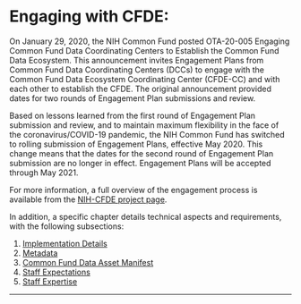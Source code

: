 # Engaging with CFDE:

On January 29, 2020, the NIH Common Fund posted OTA-20-005 Engaging Common Fund Data Coordinating Centers to Establish the Common Fund Data Ecosystem. This announcement invites Engagement Plans from Common Fund Data Coordinating Centers (DCCs) to engage with the Common Fund Data Ecosystem Coordinating Center (CFDE-CC) and with each other to establish the CFDE. The original announcement provided dates for two rounds of Engagement Plan submissions and review.

Based on lessons learned from the first round of Engagement Plan submission and review, and to maintain maximum flexibility in the face of the coronavirus/COVID-19 pandemic, the NIH Common Fund has switched to rolling submission of Engagement Plans, effective May 2020. This change means that the dates for the second round of Engagement Plan submission are no longer in effect. Engagement Plans will be accepted through May 2021.

For more information, a full overview of the engagement process is available from the [NIH-CFDE project page](https://nih-cfde.org/engagement/).

In addition, a specific chapter details technical aspects and requirements, with the following subsections:

1. [Implementation Details](https://nih-cfde.org/engagement_page/c2m2-guidelines/#user-content-implementation-details)
2. [Metadata](https://nih-cfde.org/engagement_page/c2m2-guidelines/#user-content-metadata)
3. [Common Fund Data Asset Manifest](https://nih-cfde.org/engagement_page/c2m2-guidelines/#user-content-common-fund-data-asset-manifest)
4. [Staff Expectations](https://nih-cfde.org/engagement_page/c2m2-guidelines/#user-content-staff-expectations)
5. [Staff Expertise](https://nih-cfde.org/engagement_page/c2m2-guidelines/#user-content-staff-expertise)

---
